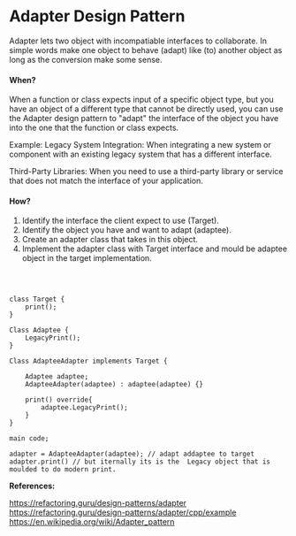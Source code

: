 # Adapter Design Pattern


Adapter lets two object with incompatiable interfaces to collaborate.  In simple words make one object to behave (adapt) like (to) another object as long as the conversion make some sense.


#### When?


When a function or class expects input of a specific object type, but you have an object of a different type that cannot be directly used, you can use the Adapter design pattern to "adapt" the interface of the object you have into the one that the function or class expects.


Example:
Legacy System Integration: When integrating a new system or component with an existing legacy system that has a different interface.

Third-Party Libraries: When you need to use a third-party library or service that does not match the interface of your application.


#### How?

1. Identify the interface the client expect to use (Target).
2. Identify the object you have and want to adapt (adaptee).
3. Create an adapter class that takes in this object.
4.  Implement the adapter class with Target interface and mould be adaptee object in the target implementation.
<br/>

```

class Target {
    print();
}

Class Adaptee {
    LegacyPrint();
}

Class AdapteeAdapter implements Target {

    Adaptee adaptee;
    AdapteeAdapter(adaptee) : adaptee(adaptee) {}

    print() override{
        adaptee.LegacyPrint();
    }
}

main code;

adapter = AdapteeAdapter(adaptee); // adapt addaptee to target
adapter.print() // but iternally its is the  Legacy object that is moulded to do modern print. 

```

**References:**

https://refactoring.guru/design-patterns/adapter <br/>
https://refactoring.guru/design-patterns/adapter/cpp/example <br/>
https://en.wikipedia.org/wiki/Adapter_pattern <br/>
